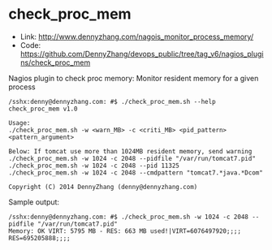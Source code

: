 check_proc_mem
==============

- Link: http://www.dennyzhang.com/nagois_monitor_process_memory/
- Code: https://github.com/DennyZhang/devops_public/tree/tag_v6/nagios_plugins/check_proc_mem

Nagios plugin to check proc memory: Monitor resident memory for a given process

```
/sshx:denny@dennyzhang.com: #$ ./check_proc_mem.sh --help
check_proc_mem v1.0

Usage:
./check_proc_mem.sh -w <warn_MB> -c <criti_MB> <pid_pattern> <pattern_argument>

Below: If tomcat use more than 1024MB resident memory, send warning
./check_proc_mem.sh -w 1024 -c 2048 --pidfile "/var/run/tomcat7.pid"
./check_proc_mem.sh -w 1024 -c 2048 --pid 11325
./check_proc_mem.sh -w 1024 -c 2048 --cmdpattern "tomcat7.*java.*Dcom"

Copyright (C) 2014 DennyZhang (denny@dennyzhang.com)
```

Sample output:
```
/sshx:denny@dennyzhang.com: #$ ./check_proc_mem.sh -w 1024 -c 2048 --pidfile "/var/run/tomcat7.pid"
Memory: OK VIRT: 5795 MB - RES: 663 MB used!|VIRT=6076497920;;;; RES=695205888;;;;
```
